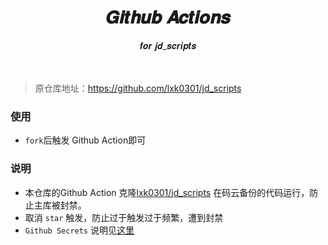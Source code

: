 <div align='center'>
<h1>𝑮𝒊𝒕𝒉𝒖𝒃 𝑨𝒄𝒕𝒊𝒐𝒏𝒔 </h1>𝒇𝒐𝒓 𝒋𝒅_𝒔𝒄𝒓𝒊𝒑𝒕𝒔
</div>
<br >
<br >

>原仓库地址：https://github.com/lxk0301/jd_scripts

### 使用
- `fork`后触发 Github Action即可

### 说明

- 本仓库的Github Action 克隆[lxk0301/jd_scripts](https://gitee.com/lxk0301/jd_scripts) 在码云备份的代码运行，防止主库被封禁。
- 取消 `star` 触发，防止过于触发过于频繁，遭到封禁
- `Github Secrets` 说明见[这里](https://github.com/lxk0301/jd_scripts/blob/master/githubAction.md)

 
